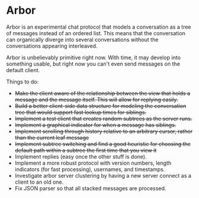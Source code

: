 # Arbor

Arbor is an experimental chat protocol that models a conversation
as a tree of messages instead of an ordered list. This means that
the conversation can organically diverge into several conversations
without the conversations appearing interleaved.

Arbor is unbelievably primitive right now. With time, it may develop
into something usable, but right now you can't even send messages on
the default client.

Things to do:
- ~~Make the client aware of the relationship between the view that holds a message and the message itself. This will allow for replying easily.~~
- ~~Build a better client-side data structure for modeling the conversation tree that would support fast lookup times for siblings.~~
- ~~Implement a test client that creates random subtrees as the server runs.~~
- ~~Implement a graphical indicator for when a message has siblings.~~
- ~~Implement scrolling through history relative to an arbitrary cursor, rather than the current leaf message~~
- ~~Implement subtree switching and find a good heuristic for choosing the default path within a subtree the first time that you view it~~
- Implement replies (easy once the other stuff is done).
- Implement a more robust protocol with version numbers, length indicators
  (for fast processing), usernames, and timestamps.
- Investigate arbor server clustering by having a new server connect as a client to an old one.
- Fix JSON parser so that all stacked messages are processed.
